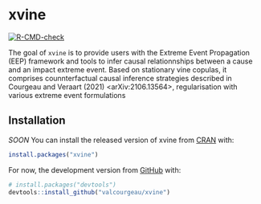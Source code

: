 
<!-- README.md is generated from README.Rmd. Please edit that file -->

# xvine

<!-- badges: start -->

[![R-CMD-check](https://github.com/valcourgeau/xvine/workflows/R-CMD-check/badge.svg)](https://github.com/valcourgeau/xvine/actions)
<!-- badges: end -->

The goal of `xvine` is to provide users with the Extreme Event
Propagation (EEP) framework and tools to infer causal relationnships
between a cause and an impact extreme event. Based on stationary vine
copulas, it comprises counnterfactual causal inference strategies
described in Courgeau and Veraart (2021) \<arXiv:2106.13564>,
regularisation with various extreme event formulations

## Installation

*SOON* You can install the released version of xvine from
[CRAN](https://CRAN.R-project.org) with:

``` r
install.packages("xvine")
```

For now, the development version from [GitHub](https://github.com/)
with:

``` r
# install.packages("devtools")
devtools::install_github("valcourgeau/xvine")
```
